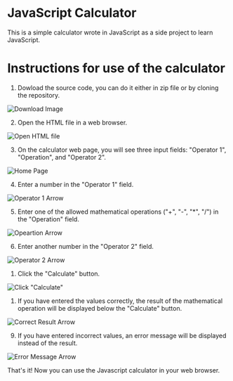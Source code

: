 # JavaScript Calculator
This is a simple calculator wrote in JavaScript as a side project to learn JavaScript.

# Instructions for use of the calculator
1. Dowload the source code, you can do it either in zip file or by cloning the repository.

![Download Image](./images/Github_download.png)

2. Open the HTML file in a web browser.

![Open HTML file](./images/finder.png)

3. On the calculator web page, you will see three input fields: "Operator 1", "Operation", and "Operator 2".

![Home Page](./images/Home_Page.png)

4. Enter a number in the "Operator 1" field.
   
![Operator 1 Arrow](./images/Home_Page_op1.png)

5. Enter one of the allowed mathematical operations ("+", "-", "*", "/") in the "Operation" field.

![Opeartion Arrow](./images/Home_Page_Operation.png)

6. Enter another number in the "Operator 2" field.

![Operator 2 Arrow](./images/Home_Page_op2.png)

1. Click the "Calculate" button.

![Click "Calculate"](./images/Home_Page_Calculate.png)

1. If you have entered the values correctly, the result of the mathematical operation will be displayed below the "Calculate" button.

![Correct Result Arrow](./images/Home_Page_Result.png)

9.  If you have entered incorrect values, an error message will be displayed instead of the result.

![Error Message Arrow](./images/Home_Page_Error.png)

That's it! Now you can use the Javascript calculator in your web browser.